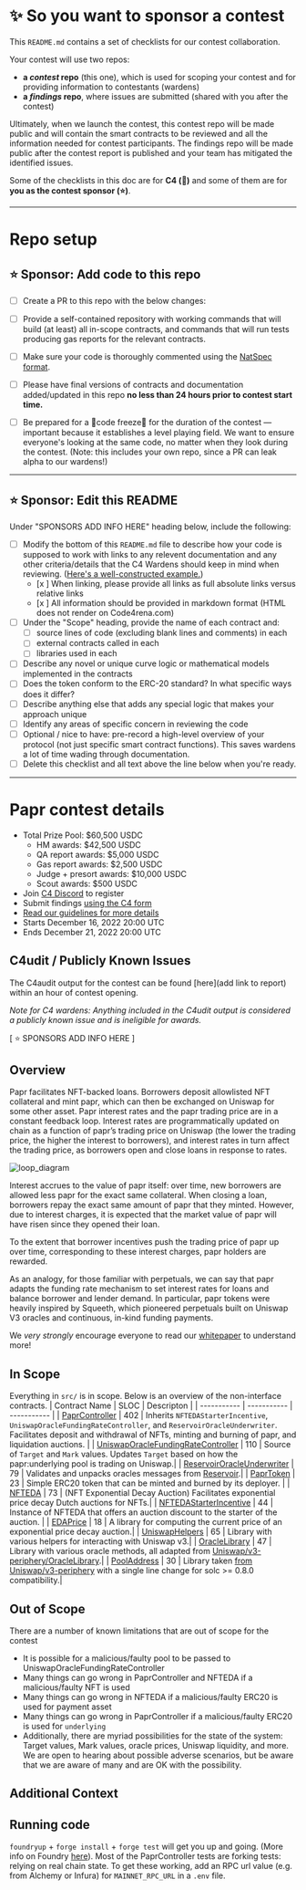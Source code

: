 # ✨ So you want to sponsor a contest

This `README.md` contains a set of checklists for our contest collaboration.

Your contest will use two repos: 
- **a _contest_ repo** (this one), which is used for scoping your contest and for providing information to contestants (wardens)
- **a _findings_ repo**, where issues are submitted (shared with you after the contest) 

Ultimately, when we launch the contest, this contest repo will be made public and will contain the smart contracts to be reviewed and all the information needed for contest participants. The findings repo will be made public after the contest report is published and your team has mitigated the identified issues.

Some of the checklists in this doc are for **C4 (🐺)** and some of them are for **you as the contest sponsor (⭐️)**.

---

# Repo setup

## ⭐️ Sponsor: Add code to this repo

- [ ] Create a PR to this repo with the below changes:
- [ ] Provide a self-contained repository with working commands that will build (at least) all in-scope contracts, and commands that will run tests producing gas reports for the relevant contracts.
- [ ] Make sure your code is thoroughly commented using the [NatSpec format](https://docs.soliditylang.org/en/v0.5.10/natspec-format.html#natspec-format).
- [ ] Please have final versions of contracts and documentation added/updated in this repo **no less than 24 hours prior to contest start time.**
- [ ] Be prepared for a 🚨code freeze🚨 for the duration of the contest — important because it establishes a level playing field. We want to ensure everyone's looking at the same code, no matter when they look during the contest. (Note: this includes your own repo, since a PR can leak alpha to our wardens!)


---

## ⭐️ Sponsor: Edit this README

Under "SPONSORS ADD INFO HERE" heading below, include the following:

- [ ] Modify the bottom of this `README.md` file to describe how your code is supposed to work with links to any relevent documentation and any other criteria/details that the C4 Wardens should keep in mind when reviewing. ([Here's a well-constructed example.](https://github.com/code-423n4/2022-08-foundation#readme))
  - [x ] When linking, please provide all links as full absolute links versus relative links
  - [x ] All information should be provided in markdown format (HTML does not render on Code4rena.com)
- [ ] Under the "Scope" heading, provide the name of each contract and:
  - [ ] source lines of code (excluding blank lines and comments) in each
  - [ ] external contracts called in each
  - [ ] libraries used in each
- [ ] Describe any novel or unique curve logic or mathematical models implemented in the contracts
- [ ] Does the token conform to the ERC-20 standard? In what specific ways does it differ?
- [ ] Describe anything else that adds any special logic that makes your approach unique
- [ ] Identify any areas of specific concern in reviewing the code
- [ ] Optional / nice to have: pre-record a high-level overview of your protocol (not just specific smart contract functions). This saves wardens a lot of time wading through documentation.
- [ ] Delete this checklist and all text above the line below when you're ready.

---

# Papr contest details
- Total Prize Pool: $60,500 USDC
  - HM awards: $42,500 USDC 
  - QA report awards: $5,000 USDC 
  - Gas report awards: $2,500 USDC 
  - Judge + presort awards: $10,000 USDC 
  - Scout awards: $500 USDC 
- Join [C4 Discord](https://discord.gg/code4rena) to register
- Submit findings [using the C4 form](https://code4rena.com/contests/2022-12-backed-contest/submit)
- [Read our guidelines for more details](https://docs.code4rena.com/roles/wardens)
- Starts December 16, 2022 20:00 UTC
- Ends December 21, 2022 20:00 UTC

## C4udit / Publicly Known Issues

The C4audit output for the contest can be found [here](add link to report) within an hour of contest opening.

*Note for C4 wardens: Anything included in the C4udit output is considered a publicly known issue and is ineligible for awards.*

[ ⭐️ SPONSORS ADD INFO HERE ]

## Overview

Papr facilitates NFT-backed loans. Borrowers deposit allowlisted NFT collateral and mint papr, which can then be exchanged on Uniswap for some other asset. Papr interest rates and the papr trading price are in a constant feedback loop. Interest rates are programmatically updated on chain as a function of papr’s trading price on Uniswap (the lower the trading price, the higher the interest to borrowers), and interest rates in turn affect the trading price, as borrowers open and close loans in response to rates.


![loop_diagram](https://user-images.githubusercontent.com/6678357/207438772-5bddff19-2b25-42d0-8eee-013fb8847fd2.png)

Interest accrues to the value of papr itself: over time, new borrowers are allowed less papr for the exact same collateral. When closing a loan, borrowers repay the exact same amount of papr that they minted. However, due to interest charges, it is expected that the market value of papr will have risen since they opened their loan.

To the extent that borrower incentives push the trading price of papr up over time, corresponding to these interest charges, papr holders are rewarded.

As an analogy, for those familiar with perpetuals, we can say that papr adapts the funding rate mechanism to set interest rates for loans and balance borrower and lender demand. In particular, papr tokens were heavily inspired by Squeeth, which pioneered perpetuals built on Uniswap V3 oracles and continuous, in-kind funding payments.

We *very strongly* encourage everyone to read our [whitepaper](https://backed.mirror.xyz/8SslPvU8of0h-fxoo6AybCpm51f30nd0qxPST8ep08c) to understand more!

## In Scope
Everything in `src/` is in scope. Below is an overview of the non-interface contracts. 
| Contract Name      | SLOC        | Descripton |
| -----------        | ----------- | ----------- |
| [PaprController](https://github.com/with-backed/papr/blob/master/src/PaprController.sol)     | 402       | Inherits `NFTEDAStarterIncentive`, `UniswapOracleFundingRateController`, and `ReservoirOracleUnderwriter`. Facilitates deposit and withdrawal of NFTs, minting and burning of papr, and liquidation auctions.      |
| [UniswapOracleFundingRateController](https://github.com/with-backed/papr/blob/master/src/UniswapOracleFundingRateController.sol)     | 110       | Source of `Target` and `Mark` values. Updates `Target` based on how the papr:underlying pool is trading on Uniswap.|
| [ReservoirOracleUnderwriter](https://github.com/with-backed/papr/blob/master/src/ReservoirOracleUnderwriter.sol)     | 79       | Validates and unpacks oracles messages from [Reservoir](https://github.com/reservoirprotocol/oracle).|
| [PaprToken](https://github.com/with-backed/papr/blob/master/src/PaprToken.sol)     | 23       | Simple ERC20 token that can be minted and burned by its deployer. |
| [NFTEDA](https://github.com/with-backed/papr/blob/master/src/NFTEDA/NFTEDA.sol)     | 73       | (NFT Exponential Decay Auction) Facilitates exponential price decay Dutch auctions for NFTs.|
| [NFTEDAStarterIncentive](https://github.com/with-backed/papr/blob/master/src/NFTEDA/extensions/NFTEDAStarterIncentive.sol)     | 44       | Instance of NFTEDA that offers an auction discount to the starter of the auction. |
| [EDAPrice](https://github.com/with-backed/papr/blob/master/src/NFTEDA/libraries/EDAPrice.sol)     | 18       | A library for computing the current price of an exponential price decay auction.|
| [UniswapHelpers](https://github.com/with-backed/papr/blob/master/src/libraries/UniswapHelpers.sol)     | 65       | Library with various helpers for interacting with Uniswap v3.|
| [OracleLibrary](https://github.com/with-backed/papr/blob/master/src/libraries/OracleLibrary.sol)     | 47       | Library with various oracle methods, all adapted from [Uniswap/v3-periphery/OracleLibrary](https://github.com/Uniswap/v3-periphery/blob/main/contracts/libraries/OracleLibrary.sol).|
| [PoolAddress](https://github.com/with-backed/papr/blob/master/src/libraries/PoolAddress.sol)     | 30       | Library taken [from Uniswap/v3-periphery](https://github.com/Uniswap/v3-periphery/blob/main/contracts/libraries/PoolAddress.sol) with a single line change for solc >= 0.8.0 compatibility.|

## Out of Scope
There are a number of known limitations that are out of scope for the contest 
- It is possible for a malicious/faulty pool to be passed to UniswapOracleFundingRateController
- Many things can go wrong in PaprController and NFTEDA if a malicious/faulty NFT is used
- Many things can go wrong in NFTEDA if a malicious/faulty ERC20 is used for payment asset
- Many things can go wrong in PaprController if a malicious/faulty ERC20 is used for `underlying`
- Additionally, there are myriad possibilities for the state of the system: Target values, Mark values, oracle prices, Uniswap liquidity, and more. We are open to hearing about possible adverse scenarios, but be aware that we are aware of many and are OK with the possibility. 

## Additional Context


## Running code 
`foundryup` + `forge install` + `forge test` will get you up and going. (More info on Foundry [here](https://github.com/foundry-rs/foundry)). Most of the PaprController tests are forking tests: relying on real chain state. To get these working, add an RPC url value (e.g. from Alchemy or Infura) for `MAINNET_RPC_URL` in a `.env` file. 

